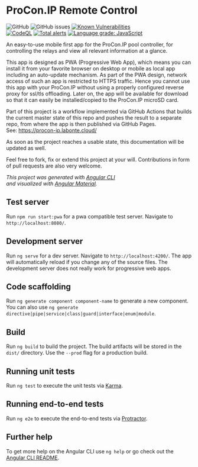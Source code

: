 # ProCon.IP Remote Control

![GitHub](https://img.shields.io/github/license/ylabonte/procon-ip-rc)
![GitHub issues](https://img.shields.io/github/issues-raw/ylabonte/procon-ip-rc)
[![Known Vulnerabilities](https://snyk.io/test/github/ylabonte/procon-ip-rc/badge.svg)](https://snyk.io/test/github/ylabonte/procon-ip-rc)  
[![CodeQL](https://github.com/ylabonte/procon-ip-rc/actions/workflows/codeql-analysis.yml/badge.svg)](https://github.com/ylabonte/procon-ip-rc/actions/workflows/codeql-analysis.yml)
[![Total alerts](https://img.shields.io/lgtm/alerts/g/ylabonte/procon-ip-rc.svg?logo=lgtm&logoWidth=18)](https://lgtm.com/projects/g/ylabonte/procon-ip-rc/alerts/)
[![Language grade: JavaScript](https://img.shields.io/lgtm/grade/javascript/g/ylabonte/procon-ip-rc.svg?logo=lgtm&logoWidth=18)](https://lgtm.com/projects/g/ylabonte/procon-ip-rc/context:javascript)

An easy-to-use mobile first app for the ProCon.IP pool controller, for controlling the relays 
and view all relevant information at a glance.

This app is designed as PWA (Progressive Web App), which means you can install it from your 
favorite browser on desktop or mobile as local app including an auto-update mechanism. As 
part of the PWA design, network access of such an app is restricted to HTTPS traffic. Hence
you cannot use this app with your ProCon.IP without using a properly configured reverse proxy 
for ssl/tls offloading. Later on, the app will be available for download so that it can easily
be installed/copied to the ProCon.IP microSD card.

Part of this project is a workflow implemented via GitHub Actions that builds the current master 
state of this repo and pushes the result to a separate repo, from where the app is then published 
via GitHub Pages.  
See: https://procon-ip.labonte.cloud/

As soon as the project reaches a usable state, this documentation will be updated as well.

Feel free to fork, fix or extend this project at your will. Contributions in form of pull 
requests are also very welcome.

_This project was generated with [Angular CLI](https://github.com/angular/angular-cli)_  
_and visualized with [Angular Material](https://material.angular.io/)._

## Test server

Run `npm run start:pwa` for a pwa compatible test server. Navigate to `http://localhost:8080/`.

## Development server

Run `ng serve` for a dev server. Navigate to `http://localhost:4200/`. The app will automatically reload if you change any of the source files.
The development server does not really work for progressive web apps.

## Code scaffolding

Run `ng generate component component-name` to generate a new component. You can also use `ng generate directive|pipe|service|class|guard|interface|enum|module`.

## Build

Run `ng build` to build the project. The build artifacts will be stored in the `dist/` directory. Use the `--prod` flag for a production build.

## Running unit tests

Run `ng test` to execute the unit tests via [Karma](https://karma-runner.github.io).

## Running end-to-end tests

Run `ng e2e` to execute the end-to-end tests via [Protractor](http://www.protractortest.org/).

## Further help

To get more help on the Angular CLI use `ng help` or go check out the [Angular CLI README](https://github.com/angular/angular-cli/blob/master/README.md).
